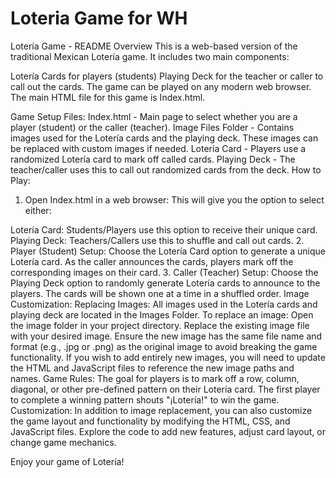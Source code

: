 # Loteria Game for WH
Lotería Game - README
Overview
This is a web-based version of the traditional Mexican Lotería game. It includes two main components:

Lotería Cards for players (students)
Playing Deck for the teacher or caller to call out the cards.
The game can be played on any modern web browser. The main HTML file for this game is Index.html.

Game Setup
Files:
Index.html - Main page to select whether you are a player (student) or the caller (teacher).
Image Files Folder - Contains images used for the Lotería cards and the playing deck. These images can be replaced with custom images if needed.
Lotería Card - Players use a randomized Lotería card to mark off called cards.
Playing Deck - The teacher/caller uses this to call out randomized cards from the deck.
How to Play:
1. Open Index.html in a web browser:
This will give you the option to select either:

Lotería Card: Students/Players use this option to receive their unique card.
Playing Deck: Teachers/Callers use this to shuffle and call out cards.
2. Player (Student) Setup:
Choose the Lotería Card option to generate a unique Lotería card.
As the caller announces the cards, players mark off the corresponding images on their card.
3. Caller (Teacher) Setup:
Choose the Playing Deck option to randomly generate Lotería cards to announce to the players.
The cards will be shown one at a time in a shuffled order.
Image Customization:
Replacing Images:
All images used in the Lotería cards and playing deck are located in the Images Folder.
To replace an image:
Open the image folder in your project directory.
Replace the existing image file with your desired image.
Ensure the new image has the same file name and format (e.g., .jpg or .png) as the original image to avoid breaking the game functionality.
If you wish to add entirely new images, you will need to update the HTML and JavaScript files to reference the new image paths and names.
Game Rules:
The goal for players is to mark off a row, column, diagonal, or other pre-defined pattern on their Lotería card.
The first player to complete a winning pattern shouts "¡Lotería!" to win the game.
Customization:
In addition to image replacement, you can also customize the game layout and functionality by modifying the HTML, CSS, and JavaScript files. Explore the code to add new features, adjust card layout, or change game mechanics.

Enjoy your game of Lotería!
